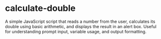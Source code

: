# calculate-double
A simple JavaScript script that reads a number from the user, calculates its double using basic arithmetic, and displays the result in an alert box. Useful for understanding prompt input, variable usage, and output formatting.

